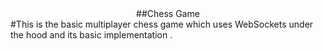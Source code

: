 <center>##Chess Game </center>
#This is the basic multiplayer chess game which uses WebSockets under the hood and its basic implementation .

